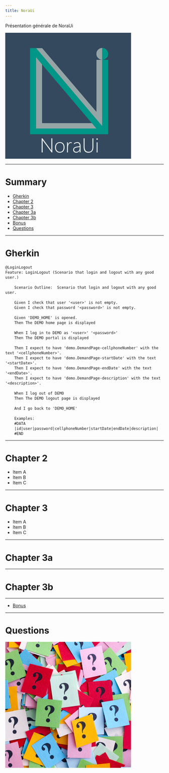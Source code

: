 ```yaml
---
title: NoraUi
---
```

Présentation générale de NoraUi

![logo](img/noraui.png)

---
# Summary

* [Gherkin](#/2)
* [Chapter 2](#/3)
* [Chapter 3](#/4)
* [Chapter 3a](#/4/1)
* [Chapter 3b](#/4/2)
* [Bonus](bonus.md)
* [Questions](#/6)

---

# Gherkin

    @LoginLogout
    Feature: LoginLogout (Scenario that login and logout with any good user.)

    	Scenario Outline:  Scenario that login and logout with any good user.

        Given I check that user '<user>' is not empty.
        Given I check that password '<password>' is not empty.

        Given 'DEMO_HOME' is opened.
        Then The DEMO home page is displayed

        When I log in to DEMO as '<user>' '<password>'
        Then The DEMO portal is displayed

        Then I expect to have 'demo.DemandPage-cellphoneNumber' with the text '<cellphoneNumber>'.
        Then I expect to have 'demo.DemandPage-startDate' with the text '<startDate>'.
        Then I expect to have 'demo.DemandPage-endDate' with the text '<endDate>'.
        Then I expect to have 'demo.DemandPage-description' with the text '<description>'.   

        When I log out of DEMO
        Then The DEMO logout page is displayed

        And I go back to 'DEMO_HOME'

    	Examples:
        #DATA
        |id|user|password|cellphoneNumber|startDate|endDate|description|
        #END

---

# Chapter 2

* Item A <!-- .element: class="fragment" -->
* Item B <!-- .element: class="fragment" -->
* Item C <!-- .element: class="fragment" -->

---

# Chapter 3

* Item A <!-- .element: class="fragment" -->
* Item B <!-- .element: class="fragment" -->
* Item C <!-- .element: class="fragment" -->

----

# Chapter 3a

----

# Chapter 3b

---

* [Bonus](bonus.md)

---

# Questions

![questions](img/questions.png)
